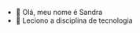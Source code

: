 - 👋 Olá, meu nome é Sandra
- 👀 Leciono a disciplina de tecnologia


<!---
devsandraemiko/devsandraemiko is a ✨ special ✨ repository because its `README.md` (this file) appears on your GitHub profile.
You can click the Preview link to take a look at your changes.
--->
